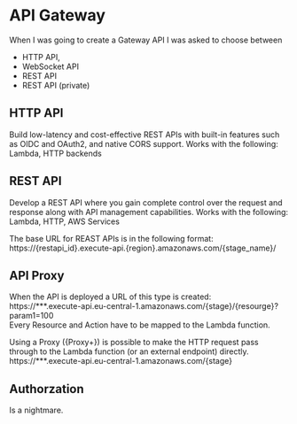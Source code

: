 # API Gateway

When I was going to create a Gateway API I was asked to choose between
- HTTP API, 
- WebSocket API
- REST API
- REST API (private)

## HTTP API
Build low-latency and cost-effective REST APIs with built-in features such as OIDC and OAuth2, and native CORS support.
Works with the following:
Lambda, HTTP backends

## REST API
Develop a REST API where you gain complete control over the request and response along with API management capabilities.
Works with the following:
Lambda, HTTP, AWS Services

The base URL for REAST APIs is in the following format:  
https://{restapi_id}.execute-api.{region}.amazonaws.com/{stage_name}/

## API Proxy

When the API is deployed a URL of this type is created:  
https://***.execute-api.eu-central-1.amazonaws.com/{stage}/{resourge}?param1=100  
Every Resource and Action have to be mapped to the Lambda function.  

Using a Proxy ({Proxy+}) is possible to make the HTTP request pass through to the Lambda function (or an external endpoint) directly.
https://***.execute-api.eu-central-1.amazonaws.com/{stage}   


## Authorzation
Is a nightmare.  

